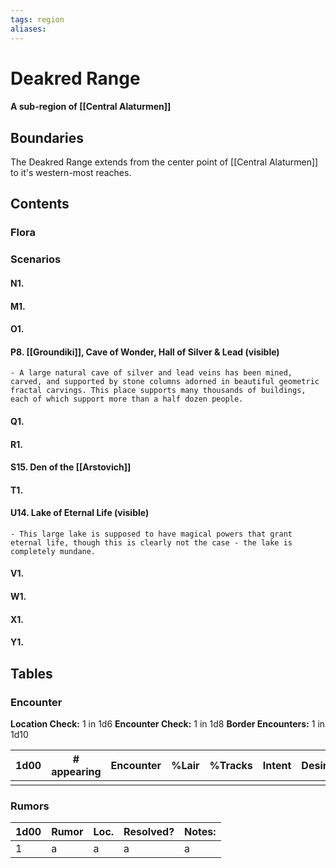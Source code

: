 ```yaml
---
tags: region
aliases:
---
```

# Deakred Range
#### A sub-region of [[Central Alaturmen]]
## Boundaries
The Deakred Range extends from the center point of [[Central Alaturmen]] to it's western-most reaches.

## Contents
### Flora
### Scenarios
#### N1.
#### M1.
#### O1.
#### P8. [[Groundiki]], Cave of Wonder, Hall of Silver & Lead (visible)
	- A large natural cave of silver and lead veins has been mined, carved, and supported by stone columns adorned in beautiful geometric fractal carvings. This place supports many thousands of buildings, each of which support more than a half dozen people.
#### Q1.
#### R1.
#### S15. Den of the [[Arstovich]]
#### T1.
#### U14. Lake of Eternal Life (visible)
	- This large lake is supposed to have magical powers that grant eternal life, though this is clearly not the case - the lake is completely mundane.
#### V1.
#### W1.
#### X1.
#### Y1.


## Tables
### Encounter
**Location Check:** 1 in 1d6
**Encounter Check:** 1 in 1d8
**Border Encounters:** 1 in 1d10


| 1d00 | # appearing | Encounter | %Lair | %Tracks | Intent | Desire |
| ---- | ----------- | --------- | ----- | ------- | ------ | ------ |
|      |             |           |       |         |        |        |

### Rumors
| 1d00 | Rumor | Loc. | Resolved? | Notes: |
|------|-------|------|-----------|--------|
| 1    | a     | a    | a         | a      |